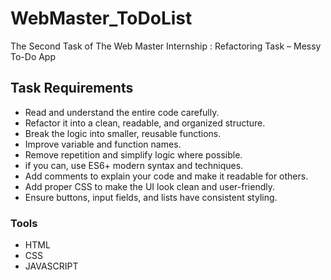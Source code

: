 # WebMaster_ToDoList
The Second Task of The Web Master Internship : Refactoring Task – Messy To-Do App
## Task Requirements
- Read and understand the entire code carefully.
- Refactor it into a clean, readable, and organized structure.
- Break the logic into smaller, reusable functions.
- Improve variable and function names.
- Remove repetition and simplify logic where possible.
- if you can, use ES6+ modern syntax and techniques.
- Add comments to explain your code and make it readable for others.
- Add proper CSS to make the UI look clean and user-friendly.
- Ensure buttons, input fields, and lists have consistent styling.

### Tools 
 - HTML
 - CSS
 - JAVASCRIPT
